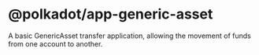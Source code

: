 # @polkadot/app-generic-asset

A basic GenericAsset transfer application, allowing the movement of funds from one account to another.
